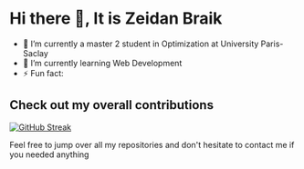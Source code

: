 # Hi there 👋, It is Zeidan Braik


- 🔭 I’m currently a master 2 student in Optimization at University Paris-Saclay
- 🌱 I’m currently learning Web Development
- ⚡ Fun fact: 

## Check out my overall contributions

[![GitHub Streak](https://streak-stats.demolab.com/?user=Zaidanebreak)](https://gZaidanebreakit.io/streak-stats)

Feel free to jump over all my repositories and don't hesitate to contact me if you needed anything
